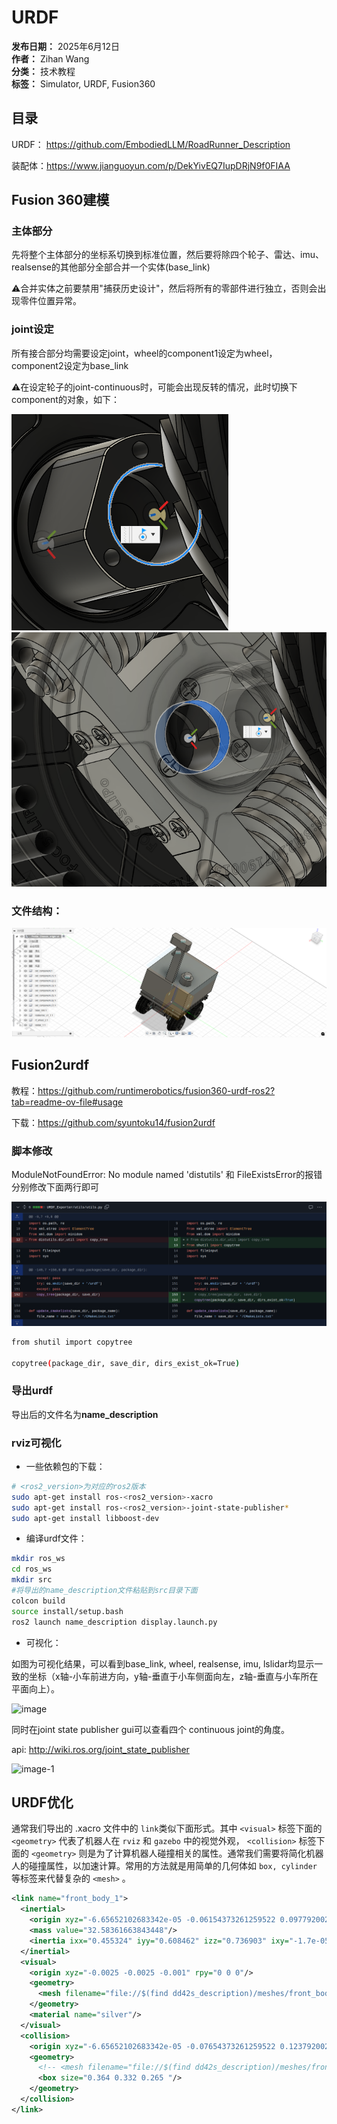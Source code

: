 # URDF

**发布日期：** 2025年6月12日  
**作者：** Zihan Wang  
**分类：** 技术教程  
**标签：** Simulator, URDF, Fusion360

## 目录


URDF： <a href="https://github.com/EmbodiedLLM/RoadRunner_Description" target="_blank">https://github.com/EmbodiedLLM/RoadRunner_Description</a>

装配体：<a href="https://www.jianguoyun.com/p/DekYivEQ7IupDRjN9f0FIAA" target="_blank">https://www.jianguoyun.com/p/DekYivEQ7IupDRjN9f0FIAA</a>


## Fusion 360建模

### 主体部分

先将整个主体部分的坐标系切换到标准位置，然后要将除四个轮子、雷达、imu、realsense的其他部分全部合并一个实体(base_link)

⚠️合并实体之前要禁用"捕获历史设计"，然后将所有的零部件进行独立，否则会出现零件位置异常。

### joint设定

所有接合部分均需要设定joint，wheel的component1设定为wheel，component2设定为base_link

⚠️在设定轮子的joint-continuous时，可能会出现反转的情况，此时切换下component的对象，如下：

<img src="images/blog/urdf/image-3.png" alt="image-3">

<img src="images/blog/urdf/image-5.png" alt="image-5" >

### 文件结构：

<img src="images/blog/urdf/image-4.png" alt="image-4">



## Fusion2urdf

教程：<a href="https://github.com/runtimerobotics/fusion360-urdf-ros2?tab=readme-ov-file#usage" target="_blank">https://github.com/runtimerobotics/fusion360-urdf-ros2?tab=readme-ov-file#usage</a>

下载：<a href="https://github.com/syuntoku14/fusion2urdf" target="_blank">https://github.com/syuntoku14/fusion2urdf</a>

### 脚本修改

ModuleNotFoundError: No module named 'distutils' 和 FileExistsError的报错分别修改下面两行即可

<img src="images/blog/urdf/image-2.png" alt="image-2">

```bash
from shutil import copytree
 
copytree(package_dir, save_dir, dirs_exist_ok=True)
```

### 导出urdf

导出后的文件名为<strong>name_description</strong>

### rviz可视化

* 一些依赖包的下载：

```bash
# <ros2_version>为对应的ros2版本
sudo apt-get install ros-<ros2_version>-xacro 
sudo apt-get install ros-<ros2_version>-joint-state-publisher*
sudo apt-get install libboost-dev 
```

* 编译urdf文件：

```bash
mkdir ros_ws
cd ros_ws
mkdir src
#将导出的name_description文件粘贴到src目录下面
colcon build
source install/setup.bash
ros2 launch name_description display.launch.py
  ```

* 可视化：

如图为可视化结果，可以看到base_link, wheel, realsense, imu, lslidar均显示一致的坐标（x轴-小车前进方向，y轴-垂直于小车侧面向左，z轴-垂直与小车所在平面向上）。

<img src="/assets/images/blog/urdf/image.png" alt="image" style="width: 67%;">

同时在joint state publisher gui可以查看四个 continuous joint的角度。

api: <a href="http://wiki.ros.org/joint_state_publisher" target="_blank">http://wiki.ros.org/joint_state_publisher</a>

<img src="/assets/images/blog/urdf/image-1.png" alt="image-1">


## URDF优化

通常我们导出的 .xacro 文件中的 <code>link</code>类似下面形式。其中 <code>&lt;visual&gt;</code> 标签下面的 <code>&lt;geometry&gt;</code> 代表了机器人在 <code>rviz</code> 和 <code>gazebo</code> 中的视觉外观， <code>&lt;collision&gt;</code> 标签下面的 <code>&lt;geometry&gt;</code> 则是为了计算机器人碰撞相关的属性。通常我们需要将简化机器人的碰撞属性，以加速计算。常用的方法就是用简单的几何体如 <code>box, cylinder</code> 等标签来代替复杂的 <code>&lt;mesh&gt;</code> 。

```xml
<link name="front_body_1">
  <inertial>
    <origin xyz="-6.65652102683342e-05 -0.06154373261259522 0.09779200224706583" rpy="0 0 0"/>
    <mass value="32.58361663843448"/>
    <inertia ixx="0.455324" iyy="0.608462" izz="0.736903" ixy="-1.7e-05" iyz="-0.005229" ixz="0.000456"/>
  </inertial>
  <visual>
    <origin xyz="-0.0025 -0.0025 -0.001" rpy="0 0 0"/>
    <geometry>
      <mesh filename="file://$(find dd42s_description)/meshes/front_body_1.stl" scale="0.001 0.001 0.001"/>
    </geometry>
    <material name="silver"/>
  </visual>
  <collision>
    <origin xyz="-6.65652102683342e-05 -0.07654373261259522 0.12379200224706583" rpy="0 0 0"/>
    <geometry>
      <!-- <mesh filename="file://$(find dd42s_description)/meshes/front_body_1.stl" scale="0.001 0.001 0.001"/> -->
      <box size="0.364 0.332 0.265 "/>
    </geometry>
  </collision>
</link>
```




